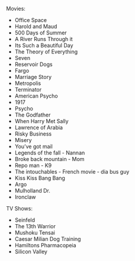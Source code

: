 Movies:
- Office Space
- Harold and Maud
- 500 Days of Summer
- A River Runs Through it
- Its Such a Beautiful Day
- The Theory of Everything
- Seven
- Reservoir Dogs
- Fargo
- Marriage Story
- Metropolis
- Terminator
- American Psycho
- 1917
- Psycho
- The Godfather
- When Harry Met Sally
- Lawrence of Arabia
- Risky Business
- Misery
- You’ve got mail
- Legends of the fall - Nannan
- Broke back mountain - Mom
- Repo man - K9
- The intouchables - French movie - dia bus guy
- Kiss Kiss Bang Bang
- Argo
- Mulholland Dr.
- Ironclaw 

TV Shows:
- Seinfeld
- The 13th Warrior
- Mushoku Tensai
- Caesar Milian Dog Training
- Hamiltons Pharmacopeia
- Silicon Valley
